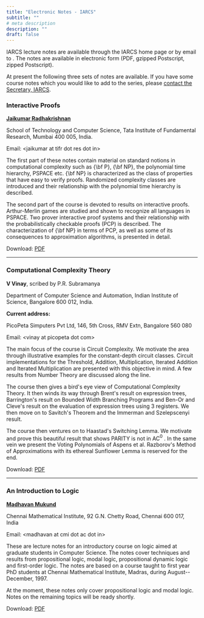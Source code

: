 ```yaml
---
title: "Electronic Notes - IARCS"
subtitle: ""
# meta description
description: ""
draft: false
---
```

 

IARCS lecture notes are available through the IARCS home page or by email to <iarcs at cmi dot ac dot in>. The notes are available in electronic form (PDF, gzipped Postscript, zipped Postscript).

At present the following three sets of notes are available. If you have some course notes which you would like to add to the series, please [contact the Secretary, IARCS](../../contact).


### Interactive Proofs

**[Jaikumar Radhakrishnan](http://www.tcs.tifr.res.in/~jaikumar)**

School of Technology and Computer Science, Tata Institute of Fundamental Research, Mumbai 400 005, India.

Email: \<jaikumar at tifr dot res dot in\>

The first part of these notes contain material on standard notions in computational complexity such as {\\bf P}, {\\bf NP}, the polynomial time hierarchy, PSPACE etc. {\\bf NP} is characterized as the class of properties that have easy to verify proofs. Randomized complexity classes are introduced and their relationship with the polynomial time hierarchy is described.

The second part of the course is devoted to results on interactive proofs. Arthur-Merlin games are studied and shown to recognize all languages in PSPACE. Two prover interactive proof systems and their relationship with the probabilistically checkable proofs (PCP) is described. The characterization of {\\bf NP} in terms of PCP, as well as some of its consequences to approximation algorithms, is presented in detail.

Download: [PDF](ip.pdf)

* * *

### Computational Complexity Theory

**V Vinay**, scribed by P.R. Subramanya

Department of Computer Science and Automation, Indian Institute of Science, Bangalore 600 012, India.  
  
**Current address:**  
  
PicoPeta Simputers Pvt Ltd, 146, 5th Cross, RMV Extn, Bangalore 560 080

Email: \<vinay at picopeta dot com\>

The main focus of the course is Circuit Complexity. We motivate the area through illustrative examples for the constant-depth circuit classes. Circuit implementations for the Threshold, Addition, Multiplication, Iterated Addition and Iterated Multiplication are presented with this objective in mind. A few results from Number Theory are discussed along the line.

The course then gives a bird's eye view of Computational Complexity Theory. It then winds its way through Brent's result on expression trees, Barrington's result on Bounded Width Branching Programs and Ben-Or and Cleve's result on the evaluation of expression trees using 3 registers. We then move on to Savitch's Theorem and the Immerman and Szelepscenyi result.

The course then ventures on to Haastad's Switching Lemma. We motivate and prove this beautiful result that shows PARITY is not in AC${}^0$ . In the same vein we present the Voting Polynomials of Aspens et al. Razborov's Method of Approximations with its ethereal Sunflower Lemma is reserved for the end.

Download: [PDF](cc.pdf)

* * *

### An Introduction to Logic

**[Madhavan Mukund](http://www.cmi.ac.in/~madhavan)**

Chennai Mathematical Institute, 92 G.N. Chetty Road, Chennai 600 017, India

Email: \<madhavan at cmi dot ac dot in\>

These are lecture notes for an introductory course on logic aimed at graduate students in Computer Science. The notes cover techniques and results from propositional logic, modal logic, propositional dynamic logic and first-order logic. The notes are based on a course taught to first year PhD students at Chennai Mathematical Institute, Madras, during August--December, 1997.

At the moment, these notes only cover propositional logic and modal logic. Notes on the remaining topics will be ready shortly.

Download: [PDF](logic.pdf)
